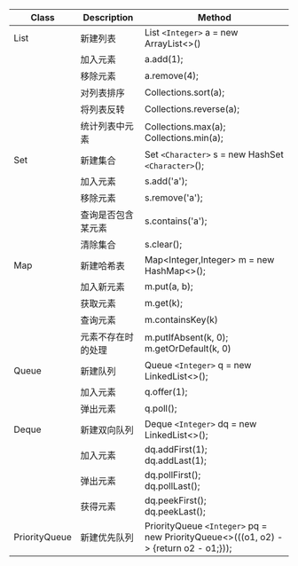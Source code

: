 | Class         | Description        | Method                                                                                 |
| ------------- | ------------------ | -------------------------------------------------------------------------------------- |
| List          | 新建列表           | List `<Integer>` a = new ArrayList<>()                                               |
|               | 加入元素           | a.add(1);                                                                              |
|               | 移除元素           | a.remove(4);                                                                           |
|               | 对列表排序         | Collections.sort(a);                                                                   |
|               | 将列表反转         | Collections.reverse(a);                                                                |
|               | 统计列表中元素     | Collections.max(a);<br />Collections.min(a);                                           |
| Set           | 新建集合           | Set `<Character>` s = new HashSet `<Character>`();                                 |
|               | 加入元素           | s.add('a');                                                                            |
|               | 移除元素           | s.remove('a');                                                                         |
|               | 查询是否包含某元素 | s.contains('a');                                                                       |
|               | 清除集合           | s.clear();                                                                             |
| Map           | 新建哈希表         | Map<Integer,Integer> m = new HashMap<>();                                              |
|               | 加入新元素         | m.put(a, b);                                                                           |
|               | 获取元素           | m.get(k);                                                                              |
|               | 查询元素           | m.containsKey(k)                                                                       |
|               | 元素不存在时的处理 | m.putIfAbsent(k, 0);<br />m.getOrDefault(k, 0)                                         |
| Queue         | 新建队列           | Queue `<Integer>` q = new LinkedList<>();                                            |
|               | 加入元素           | q.offer(1);                                                                            |
|               | 弹出元素           | q.poll();                                                                              |
| Deque         | 新建双向队列       | Deque `<Integer>` dq = new LinkedList<>();                                           |
|               | 加入元素           | dq.addFirst(1);<br />dq.addLast(1);                                                    |
|               | 弹出元素           | dq.pollFirst();<br />dq.pollLast();                                                    |
|               | 获得元素           | dq.peekFirst();<br />dq.peekLast();                                                    |
| PriorityQueue | 新建优先队列       | PriorityQueue `<Integer>` pq = new PriorityQueue<>(((o1, o2) -> {return o2 - o1;})); |
